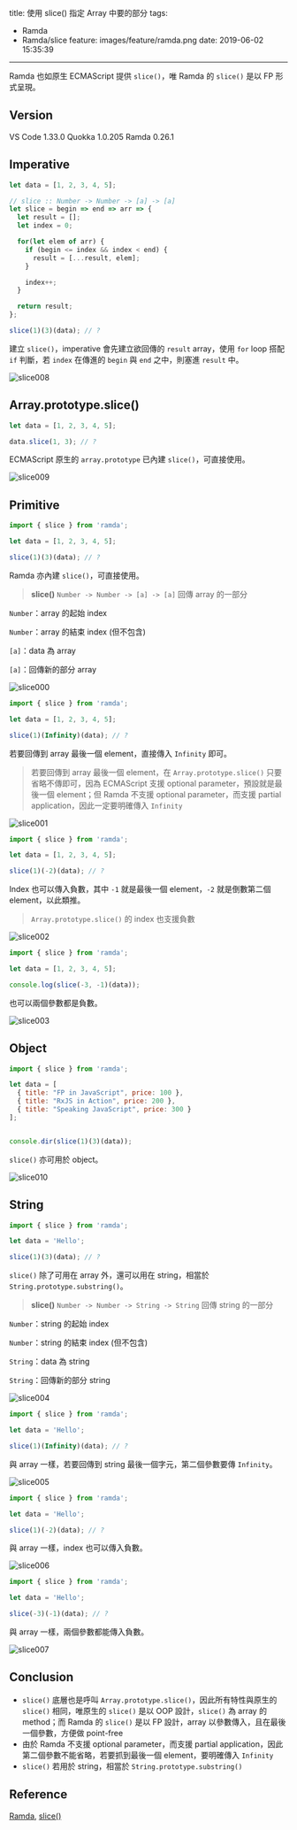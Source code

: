 title: 使用 slice() 指定 Array 中要的部分
tags:
  - Ramda
  - Ramda/slice
feature: images/feature/ramda.png
date: 2019-06-02 15:35:39
---
Ramda 也如原生 ECMAScript 提供 `slice()`，唯 Ramda 的 `slice()` 是以 FP 形式呈現。

<!-- more -->

## Version

VS Code 1.33.0
Quokka 1.0.205
Ramda 0.26.1

## Imperative

```javascript
let data = [1, 2, 3, 4, 5];

// slice :: Number -> Number -> [a] -> [a]
let slice = begin => end => arr => {
  let result = [];
  let index = 0;

  for(let elem of arr) {
    if (begin <= index && index < end) {
      result = [...result, elem];
    }

    index++;
  }

  return result;
};

slice(1)(3)(data); // ?
```

建立 `slice()`，imperative 會先建立欲回傳的 `result` array，使用 `for` loop 搭配 `if` 判斷，若 `index` 在傳進的 `begin` 與 `end` 之中，則塞進 `result` 中。

![slice008](/images/ramda/slice/slice008.png)

## Array.prototype.slice()

```javascript
let data = [1, 2, 3, 4, 5];

data.slice(1, 3); // ?
```

ECMAScript 原生的 `array.prototype` 已內建 `slice()`，可直接使用。

![slice009](/images/ramda/slice/slice009.png)

## Primitive

```javascript
import { slice } from 'ramda';

let data = [1, 2, 3, 4, 5];

slice(1)(3)(data); // ?
```

Ramda 亦內建 `slice()`，可直接使用。

> **slice()**
> `Number -> Number -> [a] -> [a]`
> 回傳 array 的一部分

`Number`：array 的起始 index

`Number`：array 的結束 index (但不包含)

`[a]`：data 為 array

`[a]`：回傳新的部分 array

![slice000](/images/ramda/slice/slice000.png)

```javascript
import { slice } from 'ramda';

let data = [1, 2, 3, 4, 5];

slice(1)(Infinity)(data); // ?
```

若要回傳到 array 最後一個 element，直接傳入 `Infinity` 即可。

> 若要回傳到 array 最後一個 element，在 `Array.prototype.slice()` 只要省略不傳即可，因為 ECMAScript 支援 optional parameter，預設就是最後一個 element；但 Ramda 不支援 optional parameter，而支援 partial application，因此一定要明確傳入 `Infinity`

![slice001](/images/ramda/slice/slice001.png)

```javascript
import { slice } from 'ramda';

let data = [1, 2, 3, 4, 5];

slice(1)(-2)(data); // ?
```

Index 也可以傳入負數，其中 `-1` 就是最後一個 element，`-2` 就是倒數第二個 element，以此類推。

> `Array.prototype.slice()` 的 index 也支援負數

![slice002](/images/ramda/slice/slice002.png)

```javascript
import { slice } from 'ramda';

let data = [1, 2, 3, 4, 5];

console.log(slice(-3, -1)(data));
```

也可以兩個參數都是負數。

![slice003](/images/ramda/slice/slice003.png)

## Object

```javascript
import { slice } from 'ramda';

let data = [
  { title: "FP in JavaScript", price: 100 },
  { title: "RxJS in Action", price: 200 },
  { title: "Speaking JavaScript", price: 300 }
];


console.dir(slice(1)(3)(data));
```

`slice()` 亦可用於 object。

![slice010](/images/ramda/slice/slice010.png)

## String

```javascript
import { slice } from 'ramda';

let data = 'Hello';

slice(1)(3)(data); // ?
```

`slice()` 除了可用在 array 外，還可以用在 string，相當於 `String.prototype.substring()`。

> **slice()**
> `Number -> Number -> String -> String`
> 回傳 string 的一部分

`Number`：string 的起始 index

`Number`：string 的結束 index (但不包含)

`String`：data 為 string

`String`：回傳新的部分 string

![slice004](/images/ramda/slice/slice004.png)

```javascript
import { slice } from 'ramda';

let data = 'Hello';

slice(1)(Infinity)(data); // ?
```

與 array 一樣，若要回傳到 string 最後一個字元，第二個參數要傳 `Infinity`。

![slice005](/images/ramda/slice/slice005.png)

```javascript
import { slice } from 'ramda';

let data = 'Hello';

slice(1)(-2)(data); // ?
```

與 array 一樣，index 也可以傳入負數。

![slice006](/images/ramda/slice/slice006.png)

```javascript
import { slice } from 'ramda';

let data = 'Hello';

slice(-3)(-1)(data); // ?
```

與 array 一樣，兩個參數都能傳入負數。

![slice007](/images/ramda/slice/slice007.png)

## Conclusion

* `slice()` 底層也是呼叫 `Array.prototype.slice()`，因此所有特性與原生的 `slice()` 相同，唯原生的 `slice()` 是以 OOP 設計，`slice()` 為 array 的 method；而 Ramda 的 `slice()` 是以 FP 設計，array 以參數傳入，且在最後一個參數，方便做 point-free
* 由於 Ramda 不支援 optional parameter，而支援 partial application，因此第二個參數不能省略，若要抓到最後一個 element，要明確傳入 `Infinity`
* `slice()` 若用於 string，相當於 `String.prototype.substring()`

## Reference

[Ramda](https://ramdajs.com), [slice()](https://ramdajs.com/docs/#slice)

